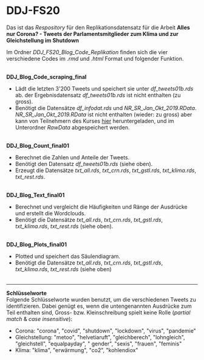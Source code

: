 # DDJ-FS20

Das ist das _Respository_ für den Replikationsdatensatz für die Arbeit **Alles nur Corona? - Tweets der Parlamentsmitglieder zum Klima und zur Gleichstellung im Shutdown**

Im Ordner _DDJ_FS20_Blog_Code_Replikation_ finden sich die vier verschiedene Codes im _.rmd_ und _.html_ Format und folgender Funktion. 
<br><br>

**DDJ_Blog_Code_scraping_final**
  + Lädt die letzten 3'200 Tweets und speichert sie unter _df_tweets01b.rds_ ab. der Ergebnisdatensatz _df_tweets01b.rds_ ist    nicht enthalten (zu gross).
  + Benötigt die Datensätze _df_infodat.rds_ und _NR_SR_Jan_Okt_2019.RData_. _NR_SR_Jan_Okt_2019.RData_ ist nicht enthalten (wieder: zu gross) aber kann von Teilnehmern des Kurses [hier](
https://lms.uzh.ch/auth/1%3A1%3A1210638843%3A3%3A0%3Aserv%3Ax/data/NR_SR_Jan_Okt_2019.RData) heruntergeladen, und im Unterordner _RawData_ abgespeichert werden.
<br><br>

**DDJ_Blog_Count_final01**
  + Berechnet die Zahlen und Anteile der Tweets.
  + Benötigt den Datensatz _df_tweets01b.rds_ (siehe oben).
  + Erzeugt die Datensätze _txt_all.rds_, _txt_crn.rds_, _txt_gstl.rds_, _txt_klima.rds_, _txt_rest.rds_.
<br><br>

**DDJ_Blog_Text_final01**
  + Berechnet und vergleicht die Häufigkeiten und Ränge der Ausdrücke und erstellt die Wordclouds.
  + Benötigt die Datensätze _txt_all.rds_, _txt_crn.rds_, _txt_gstl.rds_, _txt_klima.rds_, _txt_rest.rds_ (siehe oben).
<br><br>
  
**DDJ_Blog_Plots_final01**
  + Plotted und speichert das Säulendiagram.
  + Benötigt die Datensätze _txt_all.rds_, _txt_crn.rds_, _txt_gstl.rds_, _txt_klima.rds_, _txt_rest.rds_ (siehe oben)
<br><br>

*****

**Schlüsselworte**<br>Folgende Schlüsselworte wurden benutzt, um die verschiedenen Tweets zu identifizieren. Dabei genügt es, wenn die untengenannten Ausdrücke zum Teil enthalten sind, Gross- bzw. Kleinschreibung spielt keine Rolle (_partial match_ & _case insensitive_):
  + Corona: "corona", "covid", "shutdown", "lockdown", "virus", "pandemie"
  + Gleichstellung: "metoo", "helvetiaruft", "gleichberech", "lohngleich", "gleichstell", "equalpayday", " gender", "sexis", "frauen", "feminis"
  + Klima: "klima", "erwärmung", "co2", "kohlendiox"
